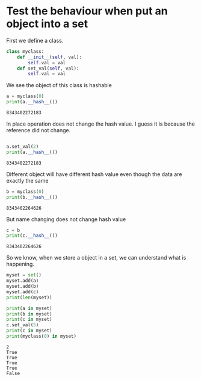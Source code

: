 # Test the behaviour when put an object into a set

First we define a class.
```python
class myclass:
    def __init__(self, val):
        self.val = val
    def set_val(self, val):
        self.val = val
```
We see the object of this class is hashable
```python
a = myclass(0)
print(a.__hash__())
```
```
8343402272183
```
In place operation does not change the hash value.
I guess it is because the reference did not change.
```python

a.set_val(2)
print(a.__hash__())
```
```
8343402272183
```
Different object will have different hash value even though the data are exactly the same
```python
b = myclass(0)
print(b.__hash__())
```
```
8343402264626
```
But name changing does not change hash value
```python
c = b
print(c.__hash__())
```
```
8343402264626
```
So we know, when we store a object in a set, we can understand what is happening.
```python
myset = set()
myset.add(a)
myset.add(b)
myset.add(c)
print(len(myset))

print(a in myset)
print(b in myset)
print(c in myset)
c.set_val(5)
print(c in myset)
print(myclass(0) in myset)
```
```
2
True
True
True
True
False
```